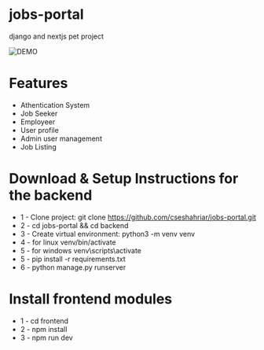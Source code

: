# jobs-portal
django and nextjs pet project

![DEMO](../main/backend/static/images/home.png)


# Features
* Athentication System
* Job Seeker
* Employeer
* User profile
* Admin user management
* Job Listing

# Download & Setup Instructions for the backend
* 1 - Clone project: git clone https://github.com/cseshahriar/jobs-portal.git
* 2 - cd jobs-portal && cd backend
* 3 - Create virtual environment: python3 -m venv venv
* 4 - for linux venv/bin/activate
* 5 - for windows venv\scripts\activate
* 5 - pip install -r requirements.txt
* 6 - python manage.py runserver

# Install frontend modules
* 1 - cd frontend
* 2 - npm install
* 3 - npm run dev
